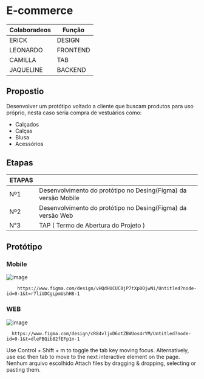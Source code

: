 # E-commerce

| Colaboradeos | Função |
| ------------ | ------ |
| ERICK | DESIGN |
| LEONARDO | FRONTEND |
| CAMILLA | TAB |
| JAQUELINE | BACKEND |

## Propostio 

Desenvolver um protótipo voltado a cliente que buscam produtos para uso próprio, nesta caso seria compra de vestuários como:
* Calçados
* Calças
* Blusa
* Acessórios

## Etapas

| ETAPAS | |
| ---- | ---- |
| Nº1 | Desenvolvimento do protótipo no Desing(Figma) da versão Mobile |
| Nº2 | Desenvolvimento do protótipo no Desing(Figma) da versão Web | 
| N°3 | TAP ( Termo de Abertura do Projeto ) | 


## Protótipo

### Mobile

  ![image](https://github.com/user-attachments/assets/c5794946-465d-4846-9503-0f6de0150aed)

```
    https://www.figma.com/design/vHQdHUCUC0jP7tXp0OjwNi/Untitled?node-id=0-1&t=r7liUDCgLpmUshH8-1
```

### WEB

  ![image](https://github.com/user-attachments/assets/af7b7498-95e4-4216-bf7e-f9fb9316687e)


```
  https://www.figma.com/design/cR84vljxD6otZBWUos4rYM/Untitled?node-id=0-1&t=dleFBQib82fEFp1n-1
```



Use Control + Shift + m to toggle the tab key moving focus. Alternatively, use esc then tab to move to the next interactive element on the page.
Nenhum arquivo escolhido
Attach files by dragging & dropping, selecting or pasting them.
